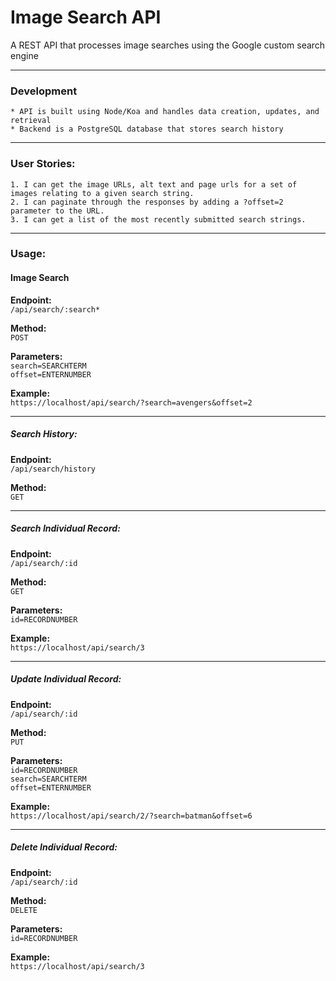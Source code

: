 # Image Search API

A REST API that processes image searches using the Google custom search engine

---
### Development
    * API is built using Node/Koa and handles data creation, updates, and retrieval
    * Backend is a PostgreSQL database that stores search history

---
### User Stories:
    1. I can get the image URLs, alt text and page urls for a set of images relating to a given search string.
    2. I can paginate through the responses by adding a ?offset=2 parameter to the URL.
    3. I can get a list of the most recently submitted search strings.

---
### Usage:
#### Image Search
**Endpoint:**  
```/api/search/:search*```

**Method:**  
```POST```

**Parameters:**  
```search=SEARCHTERM```  
```offset=ENTERNUMBER```

**Example:**  
```https://localhost/api/search/?search=avengers&offset=2```

---
##### Search History:
**Endpoint:**  
```/api/search/history```

**Method:**  
```GET```

---
##### Search Individual Record:
**Endpoint:**  
```/api/search/:id```

**Method:**  
```GET```

**Parameters:**  
```id=RECORDNUMBER```  

**Example:**  
```https://localhost/api/search/3```

---
##### Update Individual Record:
**Endpoint:**  
```/api/search/:id```

**Method:**  
```PUT```

**Parameters:**  
```id=RECORDNUMBER```  
```search=SEARCHTERM```  
```offset=ENTERNUMBER```

**Example:**  
```https://localhost/api/search/2/?search=batman&offset=6```

---
##### Delete Individual Record:
**Endpoint:**  
```/api/search/:id```

**Method:**  
```DELETE```

**Parameters:**  
```id=RECORDNUMBER```  

**Example:**  
```https://localhost/api/search/3```

